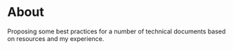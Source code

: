 # About
Proposing some best practices for a number of technical documents based on resources and my experience. 
